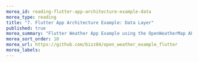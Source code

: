 ```yaml
---
morea_id: reading-flutter-app-architecture-example-data
morea_type: reading
title: "7. Flutter App Architecture Example: Data Layer"
published: true
morea_summary: "Flutter Weather App Example using the OpenWeatherMap API"
morea_sort_order: 10
morea_url: https://github.com/bizz84/open_weather_example_flutter
morea_labels:
---
```

